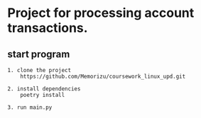 # Project for processing account transactions.


## start program
    1. clone the project
        https://github.com/Memorizu/coursework_linux_upd.git

    2. install dependencies  
        poetry install

    3. run main.py

